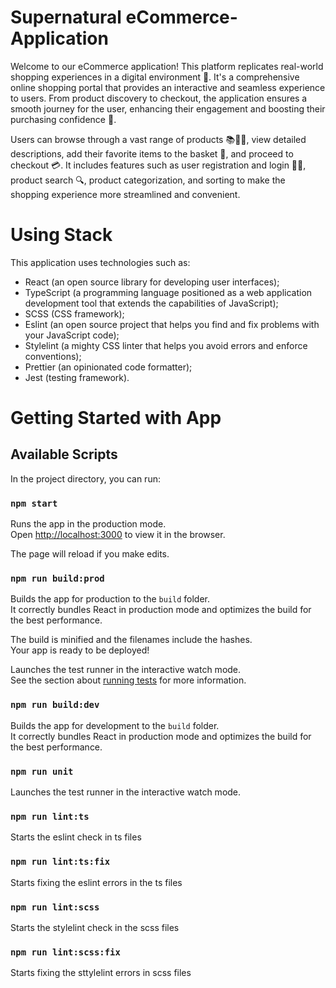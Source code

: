# Supernatural eCommerce-Application
Welcome to our eCommerce application! This platform replicates real-world shopping experiences in a digital environment 🏪. It's a comprehensive online shopping portal that provides an interactive and seamless experience to users. From product discovery to checkout, the application ensures a smooth journey for the user, enhancing their engagement and boosting their purchasing confidence 🚀.

Users can browse through a vast range of products 📚👗👟, view detailed descriptions, add their favorite items to the basket 🛒, and proceed to checkout 💳. It includes features such as user registration and login 📝🔐, product search 🔍, product categorization, and sorting to make the shopping experience more streamlined and convenient.

# Using Stack
This application uses technologies such as:
* React (an open source library for developing user interfaces);
* TypeScript (a programming language positioned as a web application development tool that extends the capabilities of JavaScript);
* SCSS (CSS framework);
* Eslint (an open source project that helps you find and fix problems with your JavaScript code);
* Stylelint (a mighty CSS linter that helps you avoid errors and enforce conventions);
* Prettier (an opinionated code formatter);
* Jest (testing framework).

# Getting Started with App

## Available Scripts

In the project directory, you can run:

### `npm start`

Runs the app in the production mode.\
Open [http://localhost:3000](http://localhost:3000) to view it in the browser.

The page will reload if you make edits.

### `npm run build:prod`

Builds the app for production to the `build` folder.\
It correctly bundles React in production mode and optimizes the build for the best performance.

The build is minified and the filenames include the hashes.\
Your app is ready to be deployed!

Launches the test runner in the interactive watch mode.\
See the section about [running tests](https://facebook.github.io/create-react-app/docs/running-tests) for more information.

### `npm run build:dev`

Builds the app for development to the `build` folder.\
It correctly bundles React in production mode and optimizes the build for the best performance.

### `npm run unit`

Launches the test runner in the interactive watch mode.

### `npm run lint:ts`

Starts the eslint check in ts files

### `npm run lint:ts:fix`

Starts fixing the eslint errors in the ts files

### `npm run lint:scss`

Starts the stylelint check in the scss files

### `npm run lint:scss:fix`

Starts fixing the sttylelint errors in scss files
